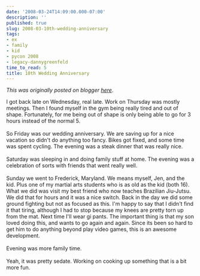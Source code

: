 ```yaml
---
date: '2008-03-24T14:09:00.000-07:00'
description: ''
published: true
slug: 2008-03-10th-wedding-anniversary
tags:
- ex
- family
- kid
- pycon 2008
- legacy-dannygreenfeld
time_to_read: 5
title: 10th Wedding Anniversary
---
```


*This was originally posted on blogger [here](https://dannygreenfeld.blogspot.com/2008/03/10th-wedding-anniversary.html)*.

I got back late on Wednesday, real late.  Work on Thursday was mostly meetings.  Then I found myself in the gym being really tired and out of shape.  Fortunately, for me being out of shape is only being able to go for 3 hours instead of the normal 5.<br /><br />So Friday was our wedding anniversary.  We are saving up for a nice vacation so didn't do anything too fancy.  Bikes got fixed, and some time was spent cycling.  The evening was a steak dinner that was really nice.<br /><br />Saturday was sleeping in and doing family stuff at home.  The evening was a celebration of sorts with friends that went really well.<br /><br />Sunday we went to Frederick, Maryland.  We means myself, Jen, and the kid.  Plus one of my martial arts students who is as old as the kid (both 16).  What we did was visit my best friend who now teaches Brazilian Jiu-Jutsu.  We did that for hours and it was a nice switch.  Back in the day we did some ground fighting but not as focused as this.  I'm happy to say that I didn't find it that tiring, although I had to stop because my knees are pretty torn up from the mat.  Next time I'll wear gi pants.  The important thing is that my son loved doing this, and wants to go again and again.  Since its been so hard to get him to do anything beyond play video games, this is an awesome development.<br /><br />Evening was more family time.<br /><br />Yeah, it was pretty sedate.  Working on cooking up something that is a bit more fun.